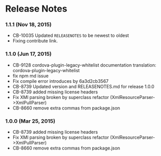 <!--
#
# Licensed to the Apache Software Foundation (ASF) under one
# or more contributor license agreements.  See the NOTICE file
# distributed with this work for additional information
# regarding copyright ownership.  The ASF licenses this file
# to you under the Apache License, Version 2.0 (the
# "License"); you may not use this file except in compliance
# with the License.  You may obtain a copy of the License at
#
# http://www.apache.org/licenses/LICENSE-2.0
#
# Unless required by applicable law or agreed to in writing,
# software distributed under the License is distributed on an
# "AS IS" BASIS, WITHOUT WARRANTIES OR CONDITIONS OF ANY
#  KIND, either express or implied.  See the License for the
# specific language governing permissions and limitations
# under the License.
#
-->
# Release Notes

### 1.1.1 (Nov 18, 2015)
* CB-10035 Updated `RELEASENOTES` to be newest to oldest
* Fixing contribute link.

### 1.1.0 (Jun 17, 2015)
* CB-9128 cordova-plugin-legacy-whitelist documentation translation: cordova-plugin-legacy-whitelist
* fix npm md issue
* Fix compile error introduces by 6a3d2cb3567
* CB-8739 Updated version and RELEASENOTES.md for release 1.0.0
* CB-8739 added missing license headers
* Fix XMl parsing broken by superclass refactor (XmlResourceParser->XmlPullParser)
* CB-8660 remove extra commas from package.json

### 1.0.0 (Mar 25, 2015)
* CB-8739 added missing license headers
* Fix XMl parsing broken by superclass refactor (XmlResourceParser->XmlPullParser)
* CB-8660 remove extra commas from package.json
